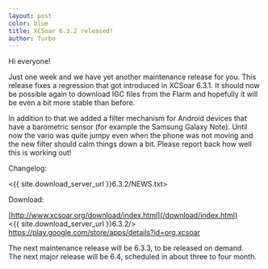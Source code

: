 ```yaml
---
layout: post
color: blue
title: XCSoar 6.3.2 released!
author: Turbo
---
```

Hi everyone!

Just one week and we have yet another maintenance release for you. This release
fixes a regression that got introduced in XCSoar 6.3.1. It should now be
possible again to download IGC files from the Flarm and hopefully it will be
even a bit more stable than before.

In addition to that we added a filter mechanism for Android devices that have
a barometric sensor (for example the Samsung Galaxy Note). Until now the vario
was quite jumpy even when the phone was not moving and the new filter should
calm things down a bit. Please report back how well this is working out!

Changelog:

 <{{ site.download_server_url }}6.3.2/NEWS.txt>

Download:

 [http://www.xcsoar.org/download/index.html](/download/index.html)  
 <{{ site.download_server_url }}6.3.2/>  
 <https://play.google.com/store/apps/details?id=org.xcsoar>

The next maintenance release will be 6.3.3, to be released on demand.  
The next major release will be 6.4, scheduled in about three to four month.
